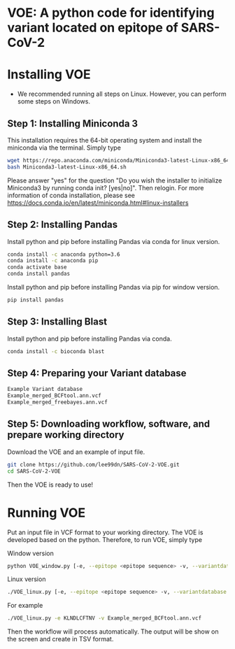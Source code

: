 # VOE: A python code for identifying variant located on epitope of SARS-CoV-2

# Installing VOE
* We recommended running all steps on Linux. However, you can perform some steps on Windows.
## Step 1: Installing Miniconda 3

This installation requires the 64-bit operating system and install the miniconda via the terminal. Simply type

```bash
wget https://repo.anaconda.com/miniconda/Miniconda3-latest-Linux-x86_64.sh
bash Miniconda3-latest-Linux-x86_64.sh
```
Please answer "yes" for the question "Do you wish the installer to initialize Miniconda3 by running conda init? [yes|no]".
Then relogin.
For more information of conda installation, please see https://docs.conda.io/en/latest/miniconda.html#linux-installers

## Step 2: Installing Pandas

Install python and pip before installing Pandas via conda for linux version.

```bash
conda install -c anaconda python=3.6
conda install -c anaconda pip
conda activate base
conda install pandas
```
Install python and pip before installing Pandas via pip for window version.
```bash
pip install pandas
```

## Step 3: Installing Blast

Install python and pip before installing Pandas via conda.

```bash
conda install -c bioconda blast
```

## Step 4: Preparing your Variant database

```bash
Example Variant database
Example_merged_BCFtool.ann.vcf
Example_merged_freebayes.ann.vcf
```

## Step 5: Downloading workflow, software, and prepare working directory

Download the VOE and an example of input file. 
```bash
git clone https://github.com/lee99dn/SARS-CoV-2-VOE.git
cd SARS-CoV-2-VOE

```

Then the VOE is ready to use!

# Running VOE

Put an input file in VCF format to your working directory.
The VOE is developed based on the python. Therefore, to run VOE, simply type

Window version
```bash
python VOE_window.py [-e, --epitope <epitope sequence> -v, --variantdatabase <variantdatabase> -b, --blastdatabase <blastdatabase> -o, --output <output TSV format>]
```
Linux version
```bash
./VOE_linux.py [-e, --epitope <epitope sequence> -v, --variantdatabase <variantdatabase> -b, --blastdatabase <blastdatabase> -o, --output <output TSV format>]
```
For example
```bash
./VOE_linux.py -e KLNDLCFTNV -v Example_merged_BCFtool.ann.vcf
```
Then the workflow will process automatically.
The output will be show on the screen and create in TSV format.
